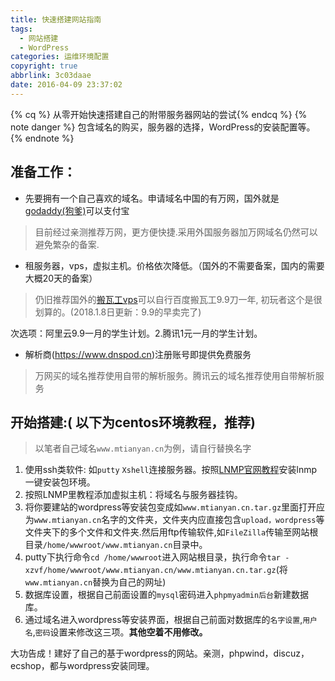 ```yaml
---
title: 快速搭建网站指南
tags:
  - 网站搭建
  - WordPress
categories: 运维环境配置
copyright: true
abbrlink: 3c03daae
date: 2016-04-09 23:37:02
---
```

{% cq %} 从零开始快速搭建自己的附带服务器网站的尝试{% endcq %}
{% note danger %} 包含域名的购买，服务器的选择，WordPress的安装配置等。
{% endnote %}
<!--more-->
## 准备工作：

- 先要拥有一个自己喜欢的域名。申请域名中国的有万网，国外就是[godaddy(狗爹)](www.godaddy.com)可以支付宝

>目前经过亲测推荐万网，更方便快捷.采用外国服务器加万网域名仍然可以避免繁杂的备案.

- 租服务器，vps，虚拟主机。价格依次降低。（国外的不需要备案，国内的需要大概20天的备案）

>仍旧推荐国外的[搬瓦工vps](https://bwh1.net/)可以自行百度搬瓦工9.9刀一年, 初玩者这个是很划算的。(2018.1.8日更新：9.9的早卖完了)

次选项：阿里云9.9一月的学生计划。2.腾讯1元一月的学生计划。

- 解析商(https://www.dnspod.cn)注册账号即提供免费服务

>万网买的域名推荐使用自带的解析服务。腾讯云的域名推荐使用自带解析服务

## 开始搭建:( 以下为centos环境教程，推荐)

>以笔者自己域名`www.mtianyan.cn`为例，请自行替换名字

1. 使用ssh类软件: 如`putty` `Xshell`连接服务器。按照[LNMP官网教程](http://lnmp.org/)安装lnmp一键安装包环境。
2. 按照LNMP里教程添加虚拟主机：将域名与服务器挂钩。
3. 将你要建站的wordpress等安装包变成如`www.mtianyan.cn.tar.gz`里面打开应为`www.mtianyan.cn`名字的文件夹，文件夹内应直接包含`upload，wordpress`等文件夹下的多个文件和文件夹.然后用ftp传输软件,如`FileZilla`传输至网站根目录`/home/wwwroot/www.mtianyan.cn`目录中。
4. putty下执行命令`cd /home/wwwroot`进入网站根目录，执行命令`tar -xzvf/home/wwwroot/www.mtianyan.cn/www.mtianyan.cn.tar.gz`(将`www.mtianyan.cn`替换为自己的网址)
5. 数据库设置，根据自己前面设置的`mysql`密码进入`phpmyadmin后台`新建数据库。
6. 通过域名进入wordpress等安装界面，根据自己前面对数据库的`名字设置`,`用户名`,`密码`设置来修改这三项。**其他空着不用修改。**

大功告成！建好了自己的基于wordpress的网站。亲测，phpwind，discuz，ecshop，都与wordpress安装同理。